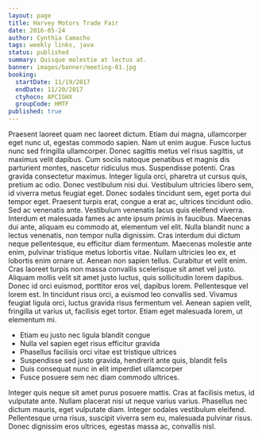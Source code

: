 ```yaml
---
layout: page
title: Harvey Motors Trade Fair
date: 2016-05-24
author: Cynthia Camacho
tags: weekly links, java
status: published
summary: Quisque molestie at lectus at.
banner: images/banner/meeting-01.jpg
booking:
  startDate: 11/19/2017
  endDate: 11/20/2017
  ctyhocn: APCIGHX
  groupCode: HMTF
published: true
---
```

Praesent laoreet quam nec laoreet dictum. Etiam dui magna, ullamcorper eget nunc ut, egestas commodo sapien. Nam ut enim augue. Fusce luctus nunc sed fringilla ullamcorper. Donec sagittis metus vel risus sagittis, ut maximus velit dapibus. Cum sociis natoque penatibus et magnis dis parturient montes, nascetur ridiculus mus. Suspendisse potenti. Cras gravida consectetur maximus. Integer ligula orci, pharetra ut cursus quis, pretium ac odio. Donec vestibulum nisi dui. Vestibulum ultricies libero sem, id viverra metus feugiat eget. Donec sodales tincidunt sem, eget porta dui tempor eget. Praesent turpis erat, congue a erat ac, ultrices tincidunt odio. Sed ac venenatis ante. Vestibulum venenatis lacus quis eleifend viverra. Interdum et malesuada fames ac ante ipsum primis in faucibus.
Maecenas dui ante, aliquam eu commodo at, elementum vel elit. Nulla blandit nunc a lectus venenatis, non tempor nulla dignissim. Cras interdum dui dictum neque pellentesque, eu efficitur diam fermentum. Maecenas molestie ante enim, pulvinar tristique metus lobortis vitae. Nullam ultricies leo ex, et lobortis enim ornare ut. Aenean non sapien tellus. Curabitur et velit enim. Cras laoreet turpis non massa convallis scelerisque sit amet vel justo. Aliquam mollis velit sit amet justo luctus, quis sollicitudin lorem dapibus. Donec id orci euismod, porttitor eros vel, dapibus lorem. Pellentesque vel lorem est. In tincidunt risus orci, a euismod leo convallis sed. Vivamus feugiat ligula orci, luctus gravida risus fermentum vel. Aenean sapien velit, fringilla ut varius ut, facilisis eget tortor. Etiam eget malesuada lorem, ut elementum mi.

* Etiam eu justo nec ligula blandit congue
* Nulla vel sapien eget risus efficitur gravida
* Phasellus facilisis orci vitae est tristique ultrices
* Suspendisse sed justo gravida, hendrerit ante quis, blandit felis
* Duis consequat nunc in elit imperdiet ullamcorper
* Fusce posuere sem nec diam commodo ultrices.

Integer quis neque sit amet purus posuere mattis. Cras at facilisis metus, id vulputate ante. Nullam placerat nisi ut neque varius varius. Phasellus nec dictum mauris, eget vulputate diam. Integer sodales vestibulum eleifend. Pellentesque urna risus, suscipit viverra sem eu, malesuada pulvinar risus. Donec dignissim eros ultrices, egestas massa ac, convallis nisl.
